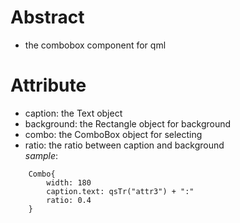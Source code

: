 # Abstract
* the combobox component for qml  

# Attribute
* caption: the Text object  
* background: the Rectangle object for background  
* combo: the ComboBox object for selecting  
* ratio: the ratio between caption and background  
_sample_:  
```
    Combo{
        width: 180
        caption.text: qsTr("attr3") + ":"
        ratio: 0.4
    }
```  
</br>